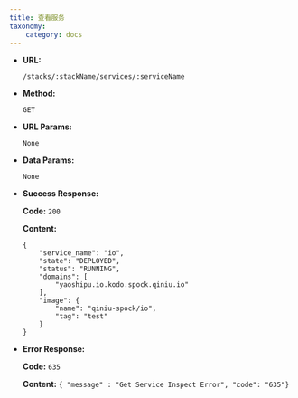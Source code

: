 ```yaml
---
title: 查看服务
taxonomy:
    category: docs
---
```


* **URL:**

    `/stacks/:stackName/services/:serviceName`

* **Method:**

    `GET`

* **URL Params:**

    `None`

* **Data Params:**

    `None`

* **Success Response:**

	**Code:** `200`

	**Content:**

	```
	{
		"service_name": "io",
		"state": "DEPLOYED",
		"status": "RUNNING",
		"domains": [
			"yaoshipu.io.kodo.spock.qiniu.io"
		],
		"image": {
			"name": "qiniu-spock/io",
			"tag": "test"
		}
	}
	```

* **Error Response:**

	**Code:** `635`
  	
  	**Content:** `{ "message" : "Get Service Inspect Error", "code": "635"}`